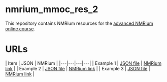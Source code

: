 # nmrium_mmoc_res_2

This repository contains NMRium resources for the [advanced NMRium online course](https://olat.vcrp.de/url/RepositoryEntry/3654516848).

# URLs

| Item | JSON | NMRium |
|---|---|---|---|
| Example 1 | [JSON file](https://jliermann.github.io/nmrium_mmoc_res_2/toc1.json) | [NMRium link](https://www.nmrium.org/nmrium#?toc=https://jliermann.github.io/nmrium_mmoc_res_2/toc1.json) |
| Example 2 | [JSON file](https://jliermann.github.io/nmrium_mmoc_res_2/toc2.json) | [NMRium link](https://www.nmrium.org/nmrium#?toc=https://jliermann.github.io/nmrium_mmoc_res_2/toc2.json) |
| Example 3 | [JSON file](https://jliermann.github.io/nmrium_mmoc_res_2/toc3.json) | [NMRium link](https://www.nmrium.org/nmrium#?toc=https://jliermann.github.io/nmrium_mmoc_res_2/toc3.json) |